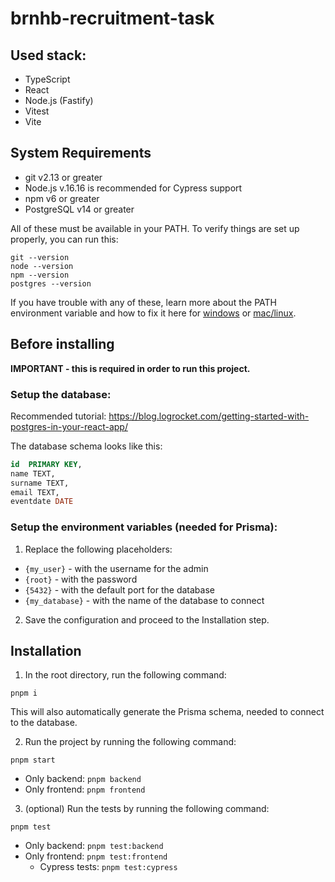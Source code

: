 # brnhb-recruitment-task

## Used stack:
- TypeScript
- React
- Node.js (Fastify)
- Vitest
- Vite 

## System Requirements
- git v2.13 or greater
- Node.js v.16.16 is recommended for Cypress support
- npm v6 or greater
- PostgreSQL v14 or greater

All of these must be available in your PATH. To verify things are set up properly, you can run this:

```
git --version
node --version
npm --version
postgres --version
```

If you have trouble with any of these, learn more about the PATH environment variable and how to fix it here for [windows](https://www.howtogeek.com/118594/how-to-edit-your-system-path-for-easy-command-line-access/) or [mac/linux](http://stackoverflow.com/a/24322978/971592).

## Before installing
**IMPORTANT - this is required in order to run this project.**

### Setup the database:
Recommended tutorial: https://blog.logrocket.com/getting-started-with-postgres-in-your-react-app/

The database schema looks like this:
```sql
id  PRIMARY KEY,
name TEXT,
surname TEXT,
email TEXT,
eventdate DATE
```

### Setup the environment variables (needed for Prisma):
1. Replace the following placeholders:
- ``{my_user}`` - with the username for the admin
- ``{root}`` - with the password
- ``{5432}`` - with the default port for the database
- ``{my_database}`` - with the name of the database to connect
2. Save the configuration and proceed to the Installation step.

## Installation
1. In the root directory, run the following command:
```
pnpm i
```

This will also automatically generate the Prisma schema, needed to connect to the database.

2. Run the project by running the following command:
```
pnpm start
```
- Only backend: ```pnpm backend```
- Only frontend: ```pnpm frontend```


3. (optional) Run the tests by running the following command:
```
pnpm test
```
- Only backend: ```pnpm test:backend```
- Only frontend: ```pnpm test:frontend```
  - Cypress tests: ```pnpm test:cypress```
